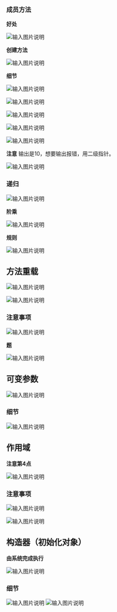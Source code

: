 ### 成员方法
**好处**

![输入图片说明](/imgs/2024-07-11/4ifPEBtDmsbtfHsF.png)

**创建方法**

![输入图片说明](/imgs/2024-07-11/OCr33gKSlC6XOCfZ.png)

**细节**

![输入图片说明](/imgs/2024-07-11/jdHDjnB0XoOLbp4U.png)

![输入图片说明](/imgs/2024-07-11/l3wEye27hmhVW7te.png)

![输入图片说明](/imgs/2024-07-11/I2dG9Fywhk1UTnYA.png)

![输入图片说明](/imgs/2024-07-11/A9nruyZUbL7xn9Pr.png)

![输入图片说明](/imgs/2024-07-11/pYZzeLXYWPcvXVtq.png)

**注意**
输出是10，想要输出报错，用二级指针。

![输入图片说明](/imgs/2024-07-11/sIeLRKChGz2RYiwk.png)

### 递归

![输入图片说明](/imgs/2024-07-11/XEEreabhPUFqZdvI.png)

**阶乘**

![输入图片说明](/imgs/2024-07-11/owZ0Apb9oxojkjWR.png)

**规则**

![输入图片说明](/imgs/2024-07-11/5xZs0OWYs5xUmlRX.png)

## 方法重载
![输入图片说明](/imgs/2024-07-11/fa6rnPgBpMKP8HD9.png)

![输入图片说明](/imgs/2024-07-11/TKDvi4XncSA9C6Kb.png)

### 注意事项
 
![输入图片说明](/imgs/2024-07-11/WXCkzuJOLVwZHts4.png)

**题**

![输入图片说明](/imgs/2024-07-11/XC7jIOfrnQ3wbMHL.png)

## 可变参数

![输入图片说明](/imgs/2024-07-11/1193kbp58K7FQuP8.png)

### 细节

![输入图片说明](/imgs/2024-07-11/MMJOZEgCWgY0OY1Y.png)

## 作用域
**注意第4点**

![输入图片说明](/imgs/2024-07-11/5VeccDqACxGcEQ9a.png)

### 注意事项

![输入图片说明](/imgs/2024-07-11/60GMXy0qcphg46xS.png)

![输入图片说明](/imgs/2024-07-11/rnOMOdB2QNdPwWnw.png)

## 构造器（初始化对象）
**由系统完成执行**

![输入图片说明](/imgs/2024-07-11/o5OW39Ypi0TzLkEM.png)

### 细节
![输入图片说明](/imgs/2024-07-11/g8pIKJ4dx59CjQai.png)
![输入图片说明](/imgs/2024-07-11/XuL7LSjAvlUcgXLr.png)





<!--stackedit_data:
eyJoaXN0b3J5IjpbOTkxNDQyNjI1LDk1MjUzODg4NywtMjA2Nz
UwMzY5NCwtMTk4MzM0OTUzMywtMTk0MTY3MDY4NiwtOTAyMTI1
NzQ2LC05NDMyNTY5NTksLTYzMTY3NzQ4NSwyMTExODgxOTczLD
E0ODc0MTEzNDAsOTQzMzk5NTQzLC0xNTI0MzEwMjQ1LC0xNjYw
ODU1MTUyLC0yNjYzODc3LC0zMjEyMzc0MjEsLTIwODg3NDY2MT
JdfQ==
-->